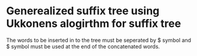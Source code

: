 # Generealized suffix tree using Ukkonens alogirthm for suffix tree

The words to be inserted in to the tree must be seperated by $ symbol and $ symbol must be used at the end of the concatenated words. 
